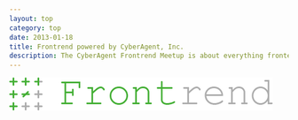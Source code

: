 ```yaml
---
layout: top
category: top
date: 2013-01-18
title: Frontrend powered by CyberAgent, Inc.
description: The CyberAgent Frontrend Meetup is about everything frontend technology.
---
```

<img src="/images/frontrend.png" alt="Frontrend">
